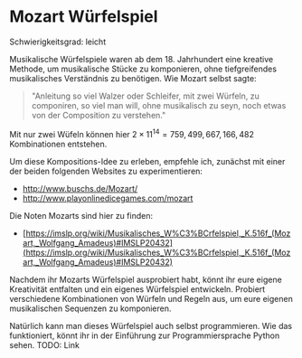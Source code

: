 # Mozart Würfelspiel

Schwierigkeitsgrad: leicht

Musikalische Würfelspiele waren ab dem 18. Jahrhundert eine kreative Methode, um musikalische Stücke zu komponieren, ohne tiefgreifendes musikalisches Verständnis zu benötigen. Wie Mozart selbst sagte: 

>"Anleitung so viel Walzer oder Schleifer, mit zwei Würfeln, zu componiren, so viel man will, ohne musikalisch zu seyn, noch etwas von der Composition zu verstehen."

Mit nur zwei Wüfeln können hier $2×11^{14} = 759,499,667,166,482$ Kombinationen entstehen.

Um diese Kompositions-Idee zu erleben, empfehle ich, zunächst mit einer der beiden folgenden Websites zu experimentieren:
* <http://www.buschs.de/Mozart/>
* <http://www.playonlinedicegames.com/mozart>

Die Noten Mozarts sind hier zu finden:
- [https://imslp.org/wiki/Musikalisches_W%C3%BCrfelspiel,_K.516f_(Mozart,_Wolfgang_Amadeus)#IMSLP20432](https://imslp.org/wiki/Musikalisches_W%C3%BCrfelspiel,_K.516f_(Mozart,_Wolfgang_Amadeus)#IMSLP20432)

Nachdem ihr Mozarts Würfelspiel ausprobiert habt, könnt ihr eure eigene Kreativität entfalten und ein eigenes Würfelspiel entwickeln. Probiert verschiedene Kombinationen von Würfeln und Regeln aus, um eure eigenen musikalischen Sequenzen zu komponieren. 

Natürlich kann man dieses Würfelspiel auch selbst programmieren. Wie das funktioniert, könnt ihr in der Einführung zur Programmiersprache Python sehen.
TODO: Link
